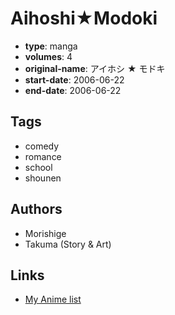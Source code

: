 # Aihoshi★Modoki

-   **type**: manga
-   **volumes**: 4
-   **original-name**: アイホシ ★ モドキ
-   **start-date**: 2006-06-22
-   **end-date**: 2006-06-22

## Tags

-   comedy
-   romance
-   school
-   shounen

## Authors

-   Morishige
-   Takuma (Story & Art)

## Links

-   [My Anime list](https://myanimelist.net/manga/90544/Aihoshi%E2%98%85Modoki)
